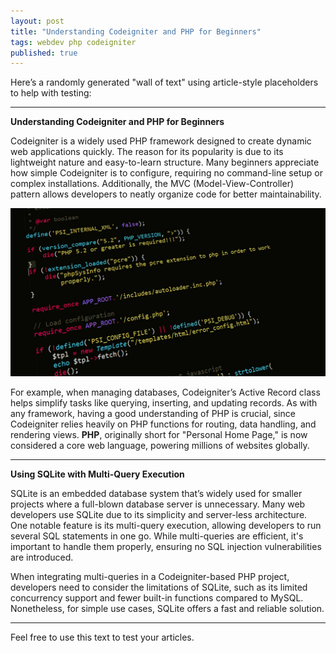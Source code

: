 ```yaml
---
layout: post
title: "Understanding Codeigniter and PHP for Beginners"
tags: webdev php codeigniter
published: true
---
```


Here’s a randomly generated "wall of text" using article-style placeholders to help with testing:

---

**Understanding Codeigniter and PHP for Beginners**

Codeigniter is a widely used PHP framework designed to create dynamic web applications quickly. The reason for its popularity is due to its lightweight nature and easy-to-learn structure. Many beginners appreciate how simple Codeigniter is to configure, requiring no command-line setup or complex installations. Additionally, the MVC (Model-View-Controller) pattern allows developers to neatly organize code for better maintainability.

![php-code](/uploads/code-php.jpeg)

For example, when managing databases, Codeigniter’s Active Record class helps simplify tasks like querying, inserting, and updating records. As with any framework, having a good understanding of PHP is crucial, since Codeigniter relies heavily on PHP functions for routing, data handling, and rendering views. **PHP**, originally short for "Personal Home Page," is now considered a core web language, powering millions of websites globally.

---

**Using SQLite with Multi-Query Execution**

SQLite is an embedded database system that’s widely used for smaller projects where a full-blown database server is unnecessary. Many web developers use SQLite due to its simplicity and server-less architecture. One notable feature is its multi-query execution, allowing developers to run several SQL statements in one go. While multi-queries are efficient, it's important to handle them properly, ensuring no SQL injection vulnerabilities are introduced.

When integrating multi-queries in a Codeigniter-based PHP project, developers need to consider the limitations of SQLite, such as its limited concurrency support and fewer built-in functions compared to MySQL. Nonetheless, for simple use cases, SQLite offers a fast and reliable solution.

---

Feel free to use this text to test your articles.